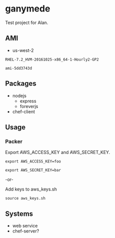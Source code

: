 # ganymede
Test project for Alan.

## AMI
* us-west-2

`RHEL-7.2_HVM-20161025-x86_64-1-Hourly2-GP2`

`ami-5dd3743d`

## Packages
* nodejs
  - express
  - foreverjs
* chef-client

## Usage
### Packer
Export AWS_ACCESS_KEY and AWS_SECRET_KEY.

`export AWS_ACCESS_KEY=foo`

`export AWS_SECRET_KEY=bar`

-or-

Add keys to aws_keys.sh

`source aws_keys.sh`

## Systems
* web service
* chef-server?
